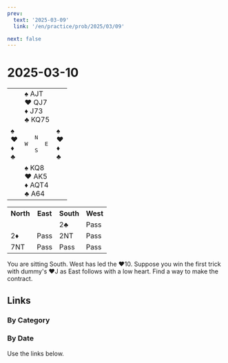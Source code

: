```yaml
---
prev:
  text: '2025-03-09'
  link: '/en/practice/prob/2025/03/09'

next: false
---
```


# 2025-03-10

<table class="deal">
	<tr>
		<td></td>
		<td>♠ AJT<br>♥ QJ7<br>♦ J73<br>♣ KQ75</td>
		<td></td>
	</tr>
	<tr>
		<td>♠ <br>♥ <br>♦ <br>♣ </td>
		<td><pre>   N<br>W     E<br>   S</pre></td>
		<td>♠ <br>♥ <br>♦ <br>♣ </td>
	</tr>
	<tr>
		<td></td>
		<td>♠ KQ8<br>♥ AK5<br>♦ AQT4<br>♣ A64</td>
		<td></td>
	</tr>
</table>

<table class="auction">
	<tr>
		<th>North</th>
		<th>East</th>
		<th>South</th>
		<th>West</th>
	</tr>
	<tr>
		<td></td>
		<td></td>
		<td>2♣</td>
		<td>Pass</td>
	</tr>
	<tr>
		<td>2♦</td>
		<td>Pass</td>
		<td>2NT</td>
		<td>Pass</td>
	</tr>
	<tr>
		<td>7NT</td>
		<td>Pass</td>
		<td>Pass</td>
		<td>Pass</td>
	</tr>
</table>

You are sitting South. West has led the ♥10. Suppose you win the first trick with dummy's ♥J as East follows with a low heart. Find a way to make the contract.

## Links

[<Badge type="tip" text="Check Solution"/>](/en/learning/prob/2025/03/10)

### By Category

[<Badge type="tip" text="<--"/>](/en/practice/prob/2025/03/08)
[<Badge type="tip" text="Calendar"/>](/en/practice/calendar/2025/03)
[<Badge type="info" text="-->"/>](/en/practice/prob/2025/03/10#links)

### By Date

Use the links below.